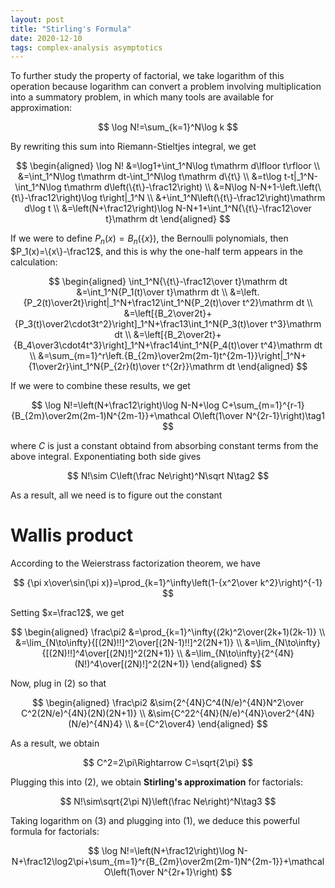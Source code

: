 ```yaml
---
layout: post
title: "Stirling's Formula"
date: 2020-12-10
tags: complex-analysis asymptotics
---
```


To further study the property of factorial, we take logarithm of this operation because logarithm can convert a problem involving multiplication into a summatory problem, in which many tools are available for approximation:

$$
\log N!=\sum_{k=1}^N\log k
$$

By rewriting this sum into Riemann-Stieltjes integral, we get

$$
\begin{aligned}
\log N!
&=\log1+\int_1^N\log t\mathrm d\lfloor t\rfloor \\
&=\int_1^N\log t\mathrm dt-\int_1^N\log t\mathrm d\{t\} \\
&=t\log t-t|_1^N-\int_1^N\log t\mathrm d\left(\{t\}-\frac12\right) \\
&=N\log N-N+1-\left.\left(\{t\}-\frac12\right)\log t\right|_1^N \\
&+\int_1^N\left(\{t\}-\frac12\right)\mathrm d\log t \\
&=\left(N+\frac12\right)\log N-N+1+\int_1^N{\{t\}-\frac12\over t}\mathrm dt
\end{aligned}
$$

If we were to define $P_n(x)=B_n(\{x\})$, the Bernoulli polynomials, then $P_1(x)=\{x\}-\frac12$, and this is why the one-half term appears in the calculation:

$$
\begin{aligned}
\int_1^N{\{t\}-\frac12\over t}\mathrm dt
&=\int_1^N{P_1(t)\over t}\mathrm dt \\
&=\left.{P_2(t)\over2t}\right|_1^N+\frac12\int_1^N{P_2(t)\over t^2}\mathrm dt \\
&=\left[{B_2\over2t}+{P_3(t)\over2\cdot3t^2}\right]_1^N+\frac13\int_1^N{P_3(t)\over t^3}\mathrm dt \\
&=\left[{B_2\over2t}+{B_4\over3\cdot4t^3}\right]_1^N+\frac14\int_1^N{P_4(t)\over t^4}\mathrm dt \\
&=\sum_{m=1}^r\left.{B_{2m}\over2m(2m-1)t^{2m-1}}\right|_1^N+{1\over2r}\int_1^N{P_{2r}(t)\over t^{2r}}\mathrm dt
\end{aligned}
$$

If we were to combine these results, we get

$$
\log N!=\left(N+\frac12\right)\log N-N+\log C+\sum_{m=1}^{r-1}{B_{2m}\over2m(2m-1)N^{2m-1}}+\mathcal O\left(1\over N^{2r-1}\right)\tag1
$$

where $C$ is just a constant obtaind from absorbing constant terms from the above integral. Exponentiating both side gives

$$
N!\sim C\left(\frac Ne\right)^N\sqrt N\tag2
$$

As a result, all we need is to figure out the constant

# Wallis product

According to the Weierstrass factorization theorem, we have

$$
{\pi x\over\sin(\pi x)}=\prod_{k=1}^\infty\left(1-{x^2\over k^2}\right)^{-1}
$$

Setting $x=\frac12$, we get

$$
\begin{aligned}
\frac\pi2
&=\prod_{k=1}^\infty{(2k)^2\over(2k+1)(2k-1)} \\
&=\lim_{N\to\infty}{[(2N)!!]^2\over[(2N-1)!!]^2(2N+1)} \\
&=\lim_{N\to\infty}{[(2N)!!]^4\over[(2N)!]^2(2N+1)} \\
&=\lim_{N\to\infty}{2^{4N}(N!)^4\over[(2N)!]^2(2N+1)}
\end{aligned}
$$

Now, plug in (2) so that

$$
\begin{aligned}
\frac\pi2
&\sim{2^{4N}C^4(N/e)^{4N}N^2\over C^2(2N/e)^{4N}(2N)(2N+1)} \\
&\sim{C^22^{4N}(N/e)^{4N}\over2^{4N}(N/e)^{4N}4} \\
&={C^2\over4}
\end{aligned}
$$

As a result, we obtain

$$
C^2=2\pi\Rightarrow C=\sqrt{2\pi}
$$

Plugging this into (2), we obtain **Stirling's approximation** for factorials:

$$
N!\sim\sqrt{2\pi N}\left(\frac Ne\right)^N\tag3
$$

Taking logarithm on (3) and plugging into (1), we deduce this powerful formula for factorials:

$$
\log N!=\left(N+\frac12\right)\log N-N+\frac12\log2\pi+\sum_{m=1}^r{B_{2m}\over2m(2m-1)N^{2m-1}}+\mathcal O\left(1\over N^{2r+1}\right)
$$